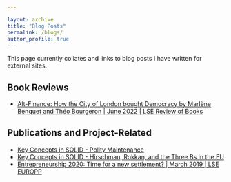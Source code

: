```yaml
---

layout: archive
title: "Blog Posts"
permalink: /blogs/
author_profile: true
---
```


This page currently collates and links to blog posts I have written for external sites.

## Book Reviews

* [Alt-Finance: How the City of London bought Democracy by Marlène Benquet and Théo Bourgeron | June 2022 | LSE Review of Books](https://blogs.lse.ac.uk/lsereviewofbooks/2023/06/15/book-review-alt-finance-how-the-city-of-london-bought-democracy-by-marlene-benquet-and-theo-bourgeron/)

## Publications and Project-Related

* [Key Concepts in SOLID - Polity Maintenance](https://solid-erc.eu/polity-maintenance/)
* [Key Concepts in SOLID - Hirschman, Rokkan, and the Three Bs in the EU](https://solid-erc.eu/hirschman-rokkan-and-the-three-bs-in-the-eu/)
* [Entrepreneurship 2020: Time for a new settlement? | March 2019 | LSE EUROPP](https://blogs.lse.ac.uk/europpblog/2019/03/19/entrepreneurship-2020-time-for-a-new-settlement/)
